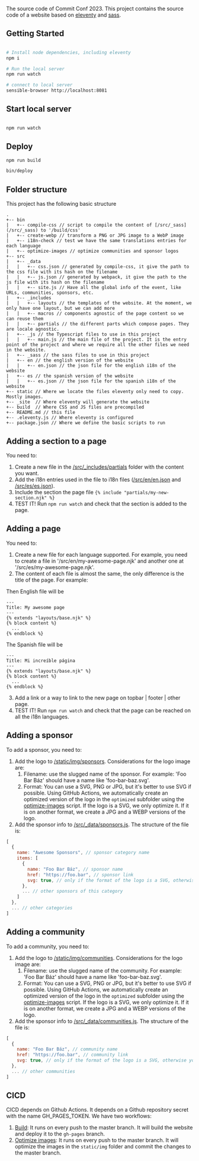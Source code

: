 The source code of Commit Conf 2023. This project contains the source code of a website based on [eleventy](https://www.11ty.dev) and [sass](https://sass-lang.com/).

## Getting Started

```bash

# Install node dependencies, including eleventy
npm i

# Run the local server
npm run watch

# connect to local server
sensible-browser http://localhost:8081
```

## Start local server

```bash

npm run watch

```

## Deploy

```bash
npm run build

bin/deploy
```

## Folder structure

This project has the following basic structure

```
.
+-- bin
|   +-- compile-css // script to compile the content of [/src/_sass](/src/_sass) to '/build/css'
|   +-- create-webp // transform a PNG or JPG image to a WebP image
|   +-- i18n-check // test we have the same translations entries for each language
|   +-- optimize-images // optimize communities and sponsor logos
+-- src
|   +-- _data
|   |   +-- css.json // generated by compile-css, it give the path to the css file with its hash on the filename
|   |   +-- js.json // generated by webpack, it give the path to the js file with its hash on the filename
|   |   +-- site.js // Have all the global info of the event, like URLs, communities, sponsors, etc.
|   +-- _includes
|   |   +-- layouts // the templates of the website. At the moment, we only have one layout, but we can add more
|   |   +-- macros // components agnostic of the page content so we can reuse them
|   |   +-- partials // the different parts which compose pages. They are locale agnostic.
|   +-- _js // the Typescript files to use in this project
|   |   +-- main.js // the main file of the project. It is the entry point of the project and where we require all the other files we need in the website.
|   +-- _sass // the sass files to use in this project
|   +-- en // the english version of the website
|   |   +-- en.json // the json file for the english i18n of the website
|   +-- es // the spanish version of the website
|   |   +-- es.json // the json file for the spanish i18n of the website
+-- static // Where we locate the files eleventy only need to copy. Mostly images.
+-- _site  // Where eleventy will generate the website
+-- build  // Where CSS and JS files are precompiled
+-- README.md // this file
+-- .eleventy.js // Where eleventy is configured
+-- package.json // Where we define the basic scripts to run
```

## Adding a section to a page

You need to:

1. Create a new file in the [/src/\_includes/partials](/src/_includes/partials) folder with the content you want.
2. Add the i18n entries used in the file to i18n files ([/src/en/en.json](/src/en/en.json) and [/src/es/es.json](/src/es/es.json)).
3. Include the section the page file `{% include "partials/my-new-section.njk" %}`
4. TEST IT! Run `npm run watch` and check that the section is added to the page.

## Adding a page

You need to:

1. Create a new file for each language supported. For example, you need to create a file in '/src/en/my-awesome-page.njk' and another one at '/src/es/my-awesome-page.njk'.
2. The content of each file is almost the same, the only difference is the title of the page. For example:

Then English file will be

```
---
Title: My awesome page
---
{% extends "layouts/base.njk" %}
{% block content %}
  ...
{% endblock %}
```

The Spanish file will be

```
---
Title: Mi increíble página
---
{% extends "layouts/base.njk" %}
{% block content %}
  ...
{% endblock %}
```

3. Add a link or a way to link to the new page on topbar | footer | other page.
4. TEST IT! Run `npm run watch` and check that the page can be reached on all the i18n languages.

## Adding a sponsor

To add a sponsor, you need to:

1. Add the logo to [/static/img/sponsors](/static/img/sponsors). Considerations for the logo image are:
   1. Filename: use the slugged name of the sponsor. For example: 'Foo Bar Báz' should have a name like 'foo-bar-baz.svg'.
   2. Format: You can use a SVG, PNG or JPG, but it's better to use SVG if possible. Using GitHub Actions, we automatically create an optimized version of the logo in the `optimized` subfolder using the [optimize-images](/bin/optimize-images) script. If the logo is a SVG, we only optimize it. If it is on another format, we create a JPG and a WEBP versions of the logo.
2. Add the sponsor info to [/src/\_data/sponsors.js](/src/_data/sponsors.js). The structure of the file is:

```js
[
  {
    name: "Awesome Sponsors", // sponsor category name
    items: [
      {
        name: "Foo Bar Báz", // sponsor name
        href: "https://foo.bar", // sponsor link
        svg: true, // only if the format of the logo is a SVG, otherwise you can omit this property
      },
      ... // other sponsors of this category
    ]
  },
  ... // other categories
]
```

## Adding a community

To add a community, you need to:

1. Add the logo to [/static/img/communities](/static/img/communities). Considerations for the logo image are:
   1. Filename: use the slugged name of the community. For example: 'Foo Bar Báz' should have a name like 'foo-bar-baz.svg'.
   2. Format: You can use a SVG, PNG or JPG, but it's better to use SVG if possible. Using GitHub Actions, we automatically create an optimized version of the logo in the `optimized` subfolder using the [optimize-images](/bin/optimize-images) script. If the logo is a SVG, we only optimize it. If it is on another format, we create a JPG and a WEBP versions of the logo.
2. Add the sponsor info to [/src/\_data/communities.js](/src/_data/communities.js). The structure of the file is:

```js
[
  {
    name: "Foo Bar Báz", // community name
    href: "https://foo.bar", // community link
    svg: true, // only if the format of the logo is a SVG, otherwise you can omit this property
  },
  ... // other communities
]
```

## CICD

CICD depends on Github Actions. It depends on a Github repository secret with the name GH_PAGES_TOKEN. We have two workflows:

1. [Build](/.github/workflows/build.yml): It runs on every push to the master branch. It will build the website and deploy it to the `gh-pages` branch.
2. [Optimize images](/.github/workflows/optimize-images.yml): It runs on every push to the master branch. It will optimize the images in the `static/img` folder and commit the changes to the master branch.
